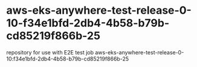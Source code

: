 # aws-eks-anywhere-test-release-0-10-f34e1bfd-2db4-4b58-b79b-cd85219f866b-25
repository for use with E2E test job aws-eks-anywhere-test-release-0-10:f34e1bfd-2db4-4b58-b79b-cd85219f866b-25

